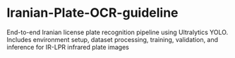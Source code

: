 # Iranian-Plate-OCR-guideline
End-to-end Iranian license plate recognition pipeline using Ultralytics YOLO. Includes environment setup, dataset processing, training, validation, and inference for IR-LPR infrared plate images

